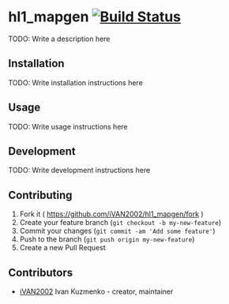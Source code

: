 # hl1_mapgen [![Build Status](https://travis-ci.org/iVAN2002/hl1_mapgen.svg?branch=master)](https://travis-ci.org/iVAN2002/hl1_mapgen)

TODO: Write a description here

## Installation

TODO: Write installation instructions here

## Usage

TODO: Write usage instructions here

## Development

TODO: Write development instructions here

## Contributing

1. Fork it ( https://github.com/iVAN2002/hl1_mapgen/fork )
2. Create your feature branch (`git checkout -b my-new-feature`)
3. Commit your changes (`git commit -am 'Add some feature'`)
4. Push to the branch (`git push origin my-new-feature`)
5. Create a new Pull Request

## Contributors

- [iVAN2002](https://github.com/iVAN2002) Ivan Kuzmenko - creator, maintainer
